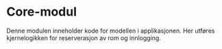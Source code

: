 # Core-modul
Denne modulen inneholder kode for modellen i applikasjonen. Her utføres kjernelogikken for reserverasjon av rom og innlogging.
